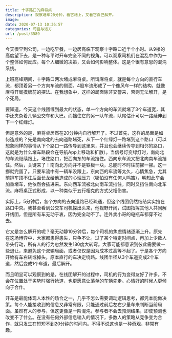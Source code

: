 ```yaml
---
title: 十字路口的麻将桌
description: 观察堵车20分钟，看它堵上，又看它自己解开。
image: 
date: 2020-07-13 10:36:57
categories: 苟且与远方
url: /post/3589
---
```


今天很早到公司，一边吃早餐，一边居高临下观察十字路口近半个小时。从9楼的高度望下去，是一种与平时开车完全不同的视角。可以观察司机们在混乱中作为一个整体如何反应。每个人细微的决策，又会如何影响整体。这是个很有意思的混沌系统。

上班高峰期间，十字路口两次堵成麻将桌。所谓麻将桌，就是每个方向的直行车流，都顶着另一个方向车流的侧面。4股车流形成了一个像风车一样的结构，就像麻将开局摸牌前的摆法。在我想象中，这样的局面除非交警来，否则无法解开，是个死局。

要知道，今天这个线团缠到最大的状态，单一个方向的车流就堵了3个车道宽，其中还夹杂着几辆公交车和大巴。而挡住它的另一队车流，队尾估计可以一路延伸到下一个红绿灯。

但是意外的是，麻将桌居然在20分钟内自行解开了。不过首先，这样的局面是如何造成的？先是南向北的去向道路堵死，从下一个红绿灯一路堵到这个路口（可以想象同样的事情从下个路口一路传导到这里来，并且也会继续传导到相邻的路口，这就是为什么堵车路段会在导航App上移动和扩散）。当信号灯变绿灯时，南向北的车流继续跟上，堵住路口，把西向东的车流挡住。西向东车流又把北向南车流挡住。然后，关键来了！南向北方向并不是铁板一块，总能时不时往前挪一挪。这一挪就完蛋了。只要车流中有一辆车没跟上，东向西的车流等太久，心情焦急，尤其前排车顶不住后面长龙给他造成的心理压力（哪怕没有任何人鸣笛），明知此举会加重堵车，他依然会插进来。东向西车流被北向南车流挡住，同时又挡住南向北车流。麻将桌正式形成，以一种类似于五行相克的方式父相伤害。

实际上，5分钟后，各个方向的去向道路已经疏通，但这个线团仍然结结实实挡在路口中央。我甚至看到公交车司机探出头来，他视野开阔，试图指挥其他人共同解开线团，但是所有车无动于衷，因为完全动不了。连外卖小哥的电瓶车都穿不过去。

它又是怎么解开的呢？毫无动静10分钟后，每个司机的焦虑情绪逐渐上升。原先在这场博弈中，大家都患得患失，只争不让。过了某个特定时间点，再加上少数人带头行动，所有人的行为忽然发生180度大转弯。大家可能都意识到彼此需要做一些退让，来避免这个双输局面，或者仅仅是因为成本过高等不起了。于是各个方向开始有车右转或掉头，原本直行的车决定绕路。线团半径从3个车道变成2个车道，然后变成1个车道，最后解开。

而且明显可以观察到的是，在线团解开的过程中，司机的行为变得友好了许多。不会在位置处于劣势时强行抢道，也更愿意让落单的车辆先走。心情好的时候人更倾向于合作。

开车是最能体现人本性的场合之一，几乎不怎么需要调动逻辑思考，都凭本能做决策。每个人能接收到的信息又非常有限，只能通过前后左右少量车来判断当前局面。虽然有人的参与，但这更像是一阶混沌，参与者不会去预测结果，即使预测也改变不了什么。在没有任何外部信息输入的情况下，多数人的策略从竞争变为合作，就只发生在短短不到20分钟的时间内。不得不说这也是一种奇观，非常有趣。